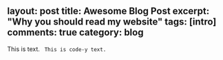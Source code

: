 layout: post
title: Awesome Blog Post
excerpt: "Why you should read my website"
tags: [intro]
comments: true
category: blog
---
This is text.
``` This is code-y text.```
